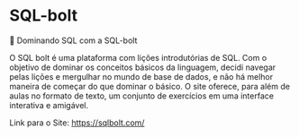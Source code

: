 # SQL-bolt
🧠 Dominando SQL com a SQL-bolt

O SQL bolt é uma plataforma com lições introdutórias de SQL. Com o objetivo de dominar os conceitos básicos da linguagem, decidi navegar pelas lições e mergulhar no mundo de base de dados, e não há melhor maneira de começar do que dominar o básico. O site oferece, para além de  aulas no formato de texto, um conjunto de exercícios em uma interface interativa e amigável.

Link para o Site: https://sqlbolt.com/
